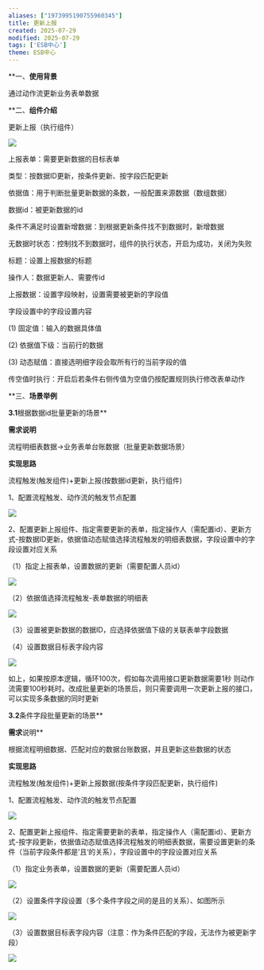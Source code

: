 ```yaml
---
aliases: ["1973995190755960345"]
title: 更新上报
created: 2025-07-29
modified: 2025-07-29
tags: ['ESB中心']
theme: ESB中心
---
```


**一、**使用背景**

通过动作流更新业务表单数据

**二、**组件介绍**

更新上报（执行组件）

![](https://myhelpdoc.oss-cn-heyuan.aliyuncs.com/mdimages/6b6f6057d02dab3c7960df6d84c9cacc.jpg)

上报表单：需要更新数据的目标表单

类型：按数据ID更新，按条件更新、按字段匹配更新

依据值：用于判断批量更新数据的条数，一般配置来源数据（数组数据）

数据id：被更新数据的id

条件不满足时设置新增数据：到根据更新条件找不到数据时，新增数据

无数据时状态：控制找不到数据时，组件的执行状态，开启为成功，关闭为失败

标题：设置上报数据的标题

操作人：数据更新人、需要传id

上报数据：设置字段映射，设置需要被更新的字段值

字段设置中的字段设置内容

(1) 固定值：输入的数据具体值

(2) 依据值下级：当前行的数据

(3) 动态赋值：直接选明细字段会取所有行的当前字段的值

传空值时执行：开启后若条件右侧传值为空值仍按配置规则执行修改表单动作

**三、**场景举例**

**3.1**根据数据id批量更新的场景**

**需求说明**

流程明细表数据->业务表单台账数据（批量更新数据场景）

**实现思路**

流程触发(触发组件)+更新上报(按数据id更新，执行组件)

1、配置流程触发、动作流的触发节点配置

![](https://myhelpdoc.oss-cn-heyuan.aliyuncs.com/mdimages/2c0ebba49d2495145da4f5565565bfab.jpg)

2、配置更新上报组件、指定需要更新的表单，指定操作人（需配置id）、更新方式-按数据ID更新，依据值动态赋值选择流程触发的明细表数据，字段设置中的字段设置对应关系

（1）指定上报表单，设置数据的更新（需要配置人员id）

![](https://myhelpdoc.oss-cn-heyuan.aliyuncs.com/mdimages/09890d0f53bd7f43d836235507be61da.jpg)

（2）依据值选择流程触发-表单数据的明细表

![](https://myhelpdoc.oss-cn-heyuan.aliyuncs.com/mdimages/2ad0c2de342dd67f248d8733d64d7d36.jpg)

（3）设置被更新数据的数据ID，应选择依据值下级的关联表单字段数据

（4）设置数据目标表字段内容

![](https://myhelpdoc.oss-cn-heyuan.aliyuncs.com/mdimages/09c309789f191e0f359a03afc6c957fc.jpg)

如上，如果按原本逻辑，循环100次，假如每次调用接口更新数据需要1秒 则动作流需要100秒耗时。改成批量更新的场景后，则只需要调用一次更新上报的接口，可以实现多条数据的同时更新

**3.2**条件字段批量更新的场景**

**需求**说明**

根据流程明细数据、匹配对应的数据台账数据，并且更新这些数据的状态

**实现思路**

流程触发(触发组件)+更新上报数据(按条件字段匹配更新，执行组件)

1、配置流程触发、动作流的触发节点配置

![](https://myhelpdoc.oss-cn-heyuan.aliyuncs.com/mdimages/f656c0639fd0d50c2b1904f3f07b6cf3.jpg)

2、配置更新上报组件、指定需要更新的表单，指定操作人（需配置id）、更新方式-按字段更新，依据值动态赋值选择流程触发的明细表数据，需要设置更新的条件（当前字段条件都是’且‘的关系），字段设置中的字段设置对应关系

（1）指定业务表单，设置数据的更新（需要配置人员id）

![](https://myhelpdoc.oss-cn-heyuan.aliyuncs.com/mdimages/1fd1acc1e28bbb8e286ab979c1e06042.jpg)

（2）设置条件字段设置（多个条件字段之间的是且的关系）、如图所示

![](https://myhelpdoc.oss-cn-heyuan.aliyuncs.com/mdimages/37367f289081a2dd25e0155a9b91a2c2.jpg)

（3）设置数据目标表字段内容（注意：作为条件匹配的字段，无法作为被更新字段）

![](https://myhelpdoc.oss-cn-heyuan.aliyuncs.com/mdimages/e4327deca7859243eb4ff0189021ee84.jpg)

